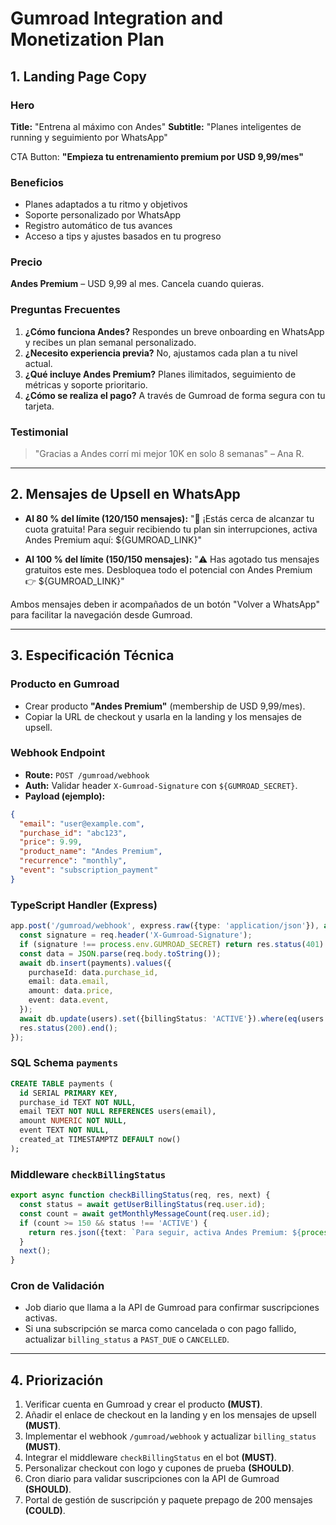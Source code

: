 # Gumroad Integration and Monetization Plan

## 1. Landing Page Copy

### Hero
**Title:** "Entrena al máximo con Andes"
**Subtitle:** "Planes inteligentes de running y seguimiento por WhatsApp"

CTA Button: **"Empieza tu entrenamiento premium por USD 9,99/mes"**

### Beneficios
- Planes adaptados a tu ritmo y objetivos
- Soporte personalizado por WhatsApp
- Registro automático de tus avances
- Acceso a tips y ajustes basados en tu progreso

### Precio
**Andes Premium** – USD 9,99 al mes. Cancela cuando quieras.

### Preguntas Frecuentes
1. **¿Cómo funciona Andes?**
   Respondes un breve onboarding en WhatsApp y recibes un plan semanal personalizado.
2. **¿Necesito experiencia previa?**
   No, ajustamos cada plan a tu nivel actual.
3. **¿Qué incluye Andes Premium?**
   Planes ilimitados, seguimiento de métricas y soporte prioritario.
4. **¿Cómo se realiza el pago?**
   A través de Gumroad de forma segura con tu tarjeta.

### Testimonial
> "Gracias a Andes corrí mi mejor 10K en solo 8 semanas" – Ana R.

---

## 2. Mensajes de Upsell en WhatsApp

- **Al 80 % del límite (120/150 mensajes):**
  "🚀 ¡Estás cerca de alcanzar tu cuota gratuita! Para seguir recibiendo tu plan sin interrupciones, activa Andes Premium aquí: ${GUMROAD_LINK}"

- **Al 100 % del límite (150/150 mensajes):**
  "⚠️ Has agotado tus mensajes gratuitos este mes. Desbloquea todo el potencial con Andes Premium 👉 ${GUMROAD_LINK}"

Ambos mensajes deben ir acompañados de un botón "Volver a WhatsApp" para facilitar la navegación desde Gumroad.

---

## 3. Especificación Técnica

### Producto en Gumroad
- Crear producto **"Andes Premium"** (membership de USD 9,99/mes).
- Copiar la URL de checkout y usarla en la landing y los mensajes de upsell.

### Webhook Endpoint
- **Route:** `POST /gumroad/webhook`
- **Auth:** Validar header `X-Gumroad-Signature` con `${GUMROAD_SECRET}`.
- **Payload (ejemplo):**
```json
{
  "email": "user@example.com",
  "purchase_id": "abc123",
  "price": 9.99,
  "product_name": "Andes Premium",
  "recurrence": "monthly",
  "event": "subscription_payment"
}
```

### TypeScript Handler (Express)
```ts
app.post('/gumroad/webhook', express.raw({type: 'application/json'}), async (req, res) => {
  const signature = req.header('X-Gumroad-Signature');
  if (signature !== process.env.GUMROAD_SECRET) return res.status(401).end();
  const data = JSON.parse(req.body.toString());
  await db.insert(payments).values({
    purchaseId: data.purchase_id,
    email: data.email,
    amount: data.price,
    event: data.event,
  });
  await db.update(users).set({billingStatus: 'ACTIVE'}).where(eq(users.email, data.email));
  res.status(200).end();
});
```

### SQL Schema `payments`
```sql
CREATE TABLE payments (
  id SERIAL PRIMARY KEY,
  purchase_id TEXT NOT NULL,
  email TEXT NOT NULL REFERENCES users(email),
  amount NUMERIC NOT NULL,
  event TEXT NOT NULL,
  created_at TIMESTAMPTZ DEFAULT now()
);
```

### Middleware `checkBillingStatus`
```ts
export async function checkBillingStatus(req, res, next) {
  const status = await getUserBillingStatus(req.user.id);
  const count = await getMonthlyMessageCount(req.user.id);
  if (count >= 150 && status !== 'ACTIVE') {
    return res.json({text: `Para seguir, activa Andes Premium: ${process.env.GUMROAD_LINK}`});
  }
  next();
}
```

### Cron de Validación
- Job diario que llama a la API de Gumroad para confirmar suscripciones activas.
- Si una subscripción se marca como cancelada o con pago fallido, actualizar `billing_status` a `PAST_DUE` o `CANCELLED`.

---

## 4. Priorización
1. Verificar cuenta en Gumroad y crear el producto **(MUST)**.
2. Añadir el enlace de checkout en la landing y en los mensajes de upsell **(MUST)**.
3. Implementar el webhook `/gumroad/webhook` y actualizar `billing_status` **(MUST)**.
4. Integrar el middleware `checkBillingStatus` en el bot **(MUST)**.
5. Personalizar checkout con logo y cupones de prueba **(SHOULD)**.
6. Cron diario para validar suscripciones con la API de Gumroad **(SHOULD)**.
7. Portal de gestión de suscripción y paquete prepago de 200 mensajes **(COULD)**.

